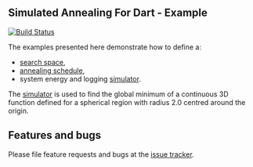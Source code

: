 
## Simulated Annealing For Dart - Example
[![Build Status](https://travis-ci.com/simphotonics/simulated_annealing.svg?branch=main)](https://travis-ci.com/simphotonics/simulated_annealing)

The examples presented here demonstrate how to define a:
- [search space],
- [annealing schedule],
- system energy and logging [simulator].

The [simulator] is used to find the global minimum of a continuous
3D function defined for a spherical region with radius 2.0 centred
around the origin.

## Features and bugs
Please file feature requests and bugs at the [issue tracker].

[issue tracker]: https://github.com/simphotonics/simulated_annealing/issues

[search space]: SEARCH_SPACE.md

[annealing schedule]: ANNEALING_SCHEDULE.md

[simulator]: SIMULATOR.md
